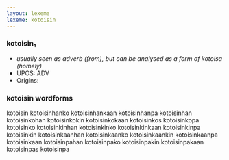 ```yaml
---
layout: lexeme
lexeme: kotoisin
---
```


###  kotoisin₁

* _usually seen as adverb (from), but can be analysed as a form of *kotoisa* (homely)_
* UPOS:  ADV
* Origins: 


### kotoisin wordforms

kotoisin
kotoisinhanko
kotoisinhankaan
kotoisinhanpa
kotoisinhan
kotoisinkohan
kotoisinkokin
kotoisinkokaan
kotoisinkos
kotoisinkopa
kotoisinko
kotoisinkinhan
kotoisinkinko
kotoisinkinkaan
kotoisinkinpa
kotoisinkin
kotoisinkaanhan
kotoisinkaanko
kotoisinkaankin
kotoisinkaanpa
kotoisinkaan
kotoisinpahan
kotoisinpako
kotoisinpakin
kotoisinpakaan
kotoisinpas
kotoisinpa

